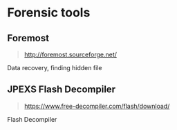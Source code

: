 # Forensic tools

## Foremost

> http://foremost.sourceforge.net/

Data recovery, finding hidden file

## JPEXS Flash Decompiler

> https://www.free-decompiler.com/flash/download/

Flash Decompiler

 
